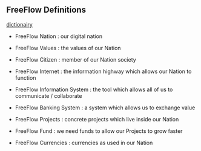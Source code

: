 ## FreeFlow Definitions

[dictionairy](book.png)

* FreeFlow Nation			: our digital nation

* FreeFlow Values 			: the values of our Nation

* FreeFlow Citizen			: member of our Nation society

* FreeFlow Internet 			: the information highway which allows our Nation to function

* FreeFlow Information System 	: the tool which allows all of us to communicate / collaborate

* FreeFlow Banking System 		: a system which allows us to exchange value

* FreeFlow Projects 			: concrete projects which live inside our Nation

* FreeFlow Fund 			: we need funds to allow our Projects to grow faster

* FreeFlow Currencies 			: currencies as used in our Nation